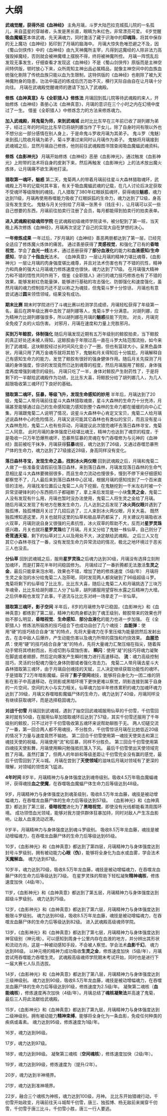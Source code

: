 # 大纲

**武魂觉醒，获得外挂《血神经》**
主角月璃，斗罗大陆巴拉克城孤儿院的一名孤儿，来自蓝星的穿越者，头发是黑长直，眼睛为朱红色，非常漂亮可爱。
6岁觉醒**吸血魔蝠王**本体武魂，先天满魂力，同时激活了藏于识海中的**印魂珠**，将其中保存的无上魔功《血神经》拓印到了月璃的脑海中。
月璃大惊失色唯恐避之不及，因《蜀山剑侠传》中的《血神经》由九天神魔所主宰，凡得到这魔经的人除非法力高强毁掉魔经，否则就会被神魔缠上摆脱不得，终将被神魔所控。
月璃一阵慌乱后发现无事发生，仔细查看才发现这《血神经》不是《蜀山剑侠传》原版而是主神空间特供版，顿时放心下来，众所周知主神出品必属精品，就像主神空间中的血族血统强化剔除了传统血族只能以血为生限制，这特供版的《血神经》也剔除了被九天神魔附身的隐患，功法中描述的练成后历万劫不灭，横行天际自由自在让月璃十分向往。
月璃在武魂殿觉醒魂师的邀请下加入了武魂殿。

**修炼《血神真意》与《全职猎人》修炼法**
月璃回到孤儿院等待武魂殿的来人，开始修炼《血神经》善册心法《血神真意》，月璃的意识在三个小时之内在幻境中度过了一生。
借鉴《全职猎人》中修炼念力的方法来修炼魂力。

**加入武魂殿，拜鬼菊为师，来到武魂城**
此时比比东早在三年前已收了胡列娜为弟子，经过三年的时间比比东早已将胡列娜当作了干女儿，除了自身时间有限以外也不想分出一部分感情在别人身上，于是命鬼斗罗收月璃为其弟子。
鬼斗罗（鬼魅）来到孤儿院收月璃为弟子，菊斗罗凑过来同时认月璃作为弟子。
鬼魅将月璃接到武魂城之后，显然月璃自己修炼，他则前往武魂殿图书馆查阅吸血魔蝠武魂资料。

**修炼《血影神光》**
月璃开始修炼《血神经》恶册《血影神光》，通过触发《血影神光》上附带的法术将自身的皮剥下来，然后再触发《血影神光》上的法术放出魔火炼体，让月璃痛不欲生满地打滚。

**猎取第一魂环，魅惑**
第二天，鬼菊两人的带着月璃前往星斗大森林猎取魂环，武魂殿上万年的记载何其丰富，有关于吸血魔蝠武魂的记载，在几人讨论后决定获取不受魂环等级限制的魂技。几人猎取了380年红眼妖狐魂环，获得魂技**魅惑**，魂力达到11级，月璃再使用吞噬能力吸收了红眼妖狐的生命力，魂力达到了12级，身高没有发生变化。
鬼魅与月关分别给了月璃一张黑卡（钱庄卡），让月璃可以买一些自己想要的东西，月璃前往拍卖行注册了会员，每月都能得到拍卖行的拍卖表单。

**进入武魂殿初级魂师学院**
在武魂殿初级魂师学院读书，被分配到了第一班，当天晚上再次修炼《血神经》，月璃再次坚定了自己的实现大自在梦想的决心。

**一年修炼成果**
一年过后，7岁月璃的《血神经》善恶两册都达到了第一层，已经完全适应了修炼魔火炼体的痛苦。
通过善册获得了**灵感视觉**，和强化了已有的**昏暗视觉**，学会了**血光一线**法术，通过恶册获得了**部分血液化**的能力和**血液感知/生命感知**，学会了**十指血光**法术。
《血神真意》一层让月璃的精神力堪比魂尊，《血影神光》一层让月璃的肉身强度堪比魂尊，并且对法术伤害也有了不错的抗性，精神力和肉身的强大让月璃魂力修炼速度也很快，魂力达到了17级。
在月璃强大精神力和不错的悟性共同作用下，借鉴《全职猎人》进行的魂力技巧修炼也有了不错的效果，能够发射红色能量弹，能够进行基础的攻击强化、防御强化和速度强化，虽然月璃的魂力控制技巧还不足以称之为魂技，但鬼菊斗罗十分惊讶。
月璃也有意尝试通过**圆**来领悟领域，结果没有成功。

**期末比赛**
期末时学院进行了斗魂比赛以检测学员成绩，月璃轻松获得了年级第一名，最后在跨年级比赛中击败了胡列娜等人，鬼菊斗罗十分满意。
对胡列娜，应为精神力比胡列娜强很多，所以胡列娜在月璃的**魅惑**技能下完败。
对炎，月璃完全免疫了炎的火焰伤害。
对邪月，月璃在速度和力量上完胜邪月。

**买到万年鲸胶，体制强化**
随后月璃发现近期有五万年级别的鲸胶拍卖，当下鲸胶的真正好处还未被人得知，这鲸胶由于年限过高一直在斗罗大陆范围流拍，如今来到了武魂城，这块鲸胶经过长时间风化变小了一圈，但也有篮球大小，呈黑色晶体状，月璃只用了两万金魂币就将其拍下，鬼魅和月关得知后十分尴尬，月璃解释自己有感知生命力的能力，发觉了鲸胶有很好的强身健体作用。随后月关先探测了月璃的身体强度，惊讶的发现竟然已达到魂尊的程度，然后月璃服用了鲸胶，身体强度再度增强到魂宗的级别。
月璃只吃了一半，身体对鲸胶产生耐药性了，于是将剩下的一半献给武魂殿作为功绩，比比东大喜，将鲸胶分给了胡列娜几人，为几人超限吸收第三魂环打下良好的基础。

**猎取第二魂环，狂暴，等级飞升，发现生命感知的妙用**
半年后，月璃达到了20级，鬼菊二人带月璃前往星斗大森林猎取魂兽，星斗大森林的生命力十分充沛，月璃甚至能够通过自己的生命感知能力感知到整个森林的生命力都在缓缓的向中心汇集，月璃跟鬼菊二人说明了情况，说星斗大森林中心肯定又宝贝，鬼菊二人给月璃述说森林中心的危险情况，月璃又说可能其它森林也有类似的宝贝，而且没有星斗大森林危险，鬼菊二人也有些异动，月璃提议此次猎完魂环去落日森林寻宝，鬼菊二人同意。
此时月璃的身体强度已经堪比魂王，精神力也达到了魂宗的程度，于是吸收一只万年恐爆熊魂环，恐暴熊狂暴的灵魂在专门吞噬修为与元神的《血神经》面前被吃干抹净，月璃获得**狂暴**魂技，魂力达到了26级，又通过吞噬恐暴熊尸体的生命力，魂力达到了27级接近28级，身高同样没有变化。

**落日森林寻宝，发现生命之晶，找到冰火两仪眼**
回到武魂殿之后，月璃和鬼菊二人做了一些准备变请假前往落日森林，来到落日森林，月璃发现落日森林的生命气息相比星斗大森林要微弱很多，而且生命力流动也慢很多，慢到不停下来仔细感知都察觉不了，几人最后来到落日森林中心区域，根据月璃的感知找到了一个百米直径的洼地，月璃找准位置后让鬼菊二人向下挖掘，在鬼魅挖到一千米左右时被一个异常坚硬锋利的小东西把爪子都碰断了，拿上来后发现是一小块**生灵之金**，鬼菊二人没有发现有什么用，月璃也暂时没办法使用，鬼菊二人将生灵之金给了月璃。
随后月璃又发现了有地方在散发生命力，几人达到之后发现了**冰火两仪眼**并遇到了独孤博，独孤博跟月关过了几招后逃了，三人来到冰火两仪眼，月关大喜。
既然独孤博知道这里，月关也就将这里的仙草和极品草药都采了，月关建议月璃吸收冰火双草，月璃则说自身又很强的元素抗性，冰火双草的帮助不大，反而对**星罗灵珠**感兴趣，月关也就将**星罗灵珠**给了月璃。月关又分给了鬼魅一株仙草，自己则分了**奇茸通天菊**，剩下的仙草对三人以及用处不大，决定献给武魂殿。
之后三人又在其它小森林寻找了一番，没有发现生命力异常流动的情况，极北之地环境过于恶劣三人也没去。

**分仙草**
回到武魂城之后，服用**星罗灵珠**之后魂力达到30级，月璃没有选择立刻附加魂环，而是打算花半年时间稳固修为。
月璃经过了一番折腾都无法激活**生灵之金**，最后只能拿来泡水喝，效果也不错，增加了她的修炼速度（5级/年）
月璃将生灵之金泡的水分给鬼菊二人泡茶喝，同时发现两人都突破到了96级超级斗罗。
鬼菊将剩下的仙草给了比比东，比比东大喜，随后让鬼菊二人和月璃挑选了三块万年魂骨，比比东给胡列娜三人分了仙草，胡列娜服用望穿秋水露之后精神力大增。
之后供奉殿也发现了此事，千道流与比比东对峙一场拿走了一半仙草。

**猎取第三魂环，影子空间**
半年后，8岁的月璃修为早已稳固，《血影神光》和《血神真意》都练到了第二层，精神力和肉身都达到了魂王级别，鲸胶带来的效果也开始不那么明显，**昏暗视觉**、**生命感知**、**部分血液化**的能力也进一步加强。
在《全职猎人》修炼法所锻炼的技巧组合下也成功自创了几个魂技：
**血能弹**：使用“硬”的技巧结合自身“发”的特点，先将大量魂力在手里压缩为能量团然后发射出去，在击中敌人后爆炸，产生动能伤害以及魂力所带的腐蚀和灼烧效果。
**血腥恐爪**：使用“硬”的技巧结合自身“发”的特点，先将大量魂力汇聚压缩在指尖，随着挥动手臂将其喷射而出，形成切割与腐蚀伤害。
**瞬闪**：使用“凝”的技巧将魂力凝聚在脚底或者翅膀，然后定向爆发产生瞬时推力进行高速移动。
**流**：魂力高级控制技巧，灵活的分配魂力强化身体防御或者强化攻击力。
鬼菊二人带月璃去星斗大森林猎取第三魂环，由于月璃自创魂技的天赋，三人决定继续获取功能性的魂环。于是猎取了2万年暗影魔蝠，获得了**影子空间**魂技，能够将自身化为一团二维的阴影在影子中高速移动，在阴影或黑暗环境下更快更难以察觉，阴影连接到属于自身的一片空间，空间的大小与实力相关。仙草魂力加半年修炼累积的魂力加魂环魂力达到了39级，月璃又吞噬暗影魔蝠尸体的生命力，魂力达到了40级，月璃同样没有继续获取魂环，而是选择稳固魂力。

**对战千仞雪**
月璃回到武魂城，遇到了抽空回武魂城服用仙草的千仞雪，千仞雪回来时就有50级，在服用仙草加猎取魂环后达到了57级，其实千仞雪还服用了千年级别的鲸胶，只不过对于千仞雪吸收第五魂环来说帮助聊胜于无。
两人切磋交流了一番，第一回合两人都不用魂技，不分胜负，千仞雪惊讶月璃在比她低近20级的情况下力量与速度竟然不输她。
第二回合千仞雪使用第一魂技天使突击和第三魂技天使的祝福，月璃使用“流”和狂暴，同样不分胜负。
第三回合千仞雪使用第四魂技天使影舞，月璃使用瞬闪勉强抵抗落入下风。
最后千仞雪使出天使领域完胜了月璃。虽然打赢了，但两人的年龄和等级差距让千仞雪完全没有赢的感觉，最后千仞雪回到了天斗城。
月璃在尝到了**天使领域**的滋味后月璃对领域有了更深的理解，对领域的领悟突飞猛进。

**4年时间**
8岁半，月璃精神力与身体强度达到魂帝级别。吸收4.5万年吸血魔蝠魂环，获得魂技**血之使魔**，在吞噬吸血魔蝠尸体生命力后等级达到48级。

9岁，月璃精神力与身体强度达到魂圣级别，吸收8.5万年龙血藤，魂技是被动增幅魂力，在吞噬龙血藤尸体的生命力后等级达到57级。
《血影神光》和《血神真意》都达到了第三层，**昏暗视觉**进化为了**黑暗视觉**，即使没有光线都能看清周围环境。
成功领悟血光领域，能够对我方提供群体狂暴加持，同时对敌人产生冻血影响，让敌人血液流动迟滞。

9岁半，月璃精神力与身体强度达到魂斗罗级别。
吸收8.5万年龙血藤，魂技是被动增幅魂力，在吞噬龙血藤尸体的生命力后等级达到65级。

10岁，《血影神光》和《血神真意》都达到了第四层，月璃精神力与身体强度达到封号斗罗级别，拥有被动能力**心眼（伪）**，能够将全身化为血水或血雾，学会法术**天魔解血**。
魂力达到67级。

10岁半，魂力达到70级，吸收8.5万年龙血藤，魂技是被动增幅魂力，在吞噬龙血藤尸体的生命力后等级达到73级。
在星罗灵珠的帮助下轻松凝聚**精神魂核**，修炼速度加快（4级/年）。

11岁，《血影神光》和《血神真意》都达到了第五层，月璃精神力与身体强度达到超级斗罗级别。
魂力达到75级。

12岁，《血影神光》和《血神真意》都达到了第六层，月璃精神力与身体强度达到极限斗罗级别。
魂力达到80级，吸收8.5万年龙血藤，魂技是被动增幅魂力，在吞噬龙血藤尸体的生命力后等级达到82级。
进入武魂殿高级魂师学院。

13岁，《血影神光》和《血神真意》都达到了第七层，月璃精神力与身体强度达到神官级别（神元境）。可以感知到周身十公里内存在血液的地方，并分辨出其形状和流动方向，这是一种被动感知手段，不会被人察觉。学会法术**血影千幻**。
魂力达到86级。
以神元境的精神力成功吸收**生灵之金**，修炼速度加快（5级/年），月璃尝试用吞噬能力吞噬生灵。
武魂殿高级魂师学院期末考试开始，同时也是进行下一届大赛七人队员选拔。

14岁，《血影神光》和《血神真意》都达到了第八层，月璃精神力与身体强度达到三级神级别。
魂力达到90级，吸收8.5万年龙血藤，魂技是被动增幅魂力，在吞噬龙血藤尸体的生命力后等级达到91级，修炼速度为2.5级/年。
凝聚第二魂核（**血能魂核**），修炼速度再次加快（4级/年）。月璃总结了**魂核凝聚法**并高速了鬼菊，最后三人将此法献给武魂殿。

15岁，《血影神光》和《血神真意》都达到了第九层，月璃精神力与身体强度达到二级神级别。拥有被动能力**精神束缚**。能够将全身化为一条血影，免疫任何种类的疾病或毒素。
魂力达到95级，修炼速度为1级/年。

16岁，魂力达到96级。

17岁，魂力达到97级。

18岁，魂力达到98级。
凝聚第三魂核（**空间魂核**），修炼速度加快（2级/年）。

19岁，魂力达到99级，修炼速度为（提升/2年）。

20岁，魂力达到半神境界。

21岁，魂力达到准神境界。

22岁，融合三个魂核为神核，魂力达到100级，月神。
比比东开始猎魂行动，千仞雪开始政变，月璃前往天斗城帮千仞雪，唐三、独孤博、杨无敌前来揭穿千仞雪，千仞雪于唐三比斗，千仞雪小胜，唐三一行人要逃。